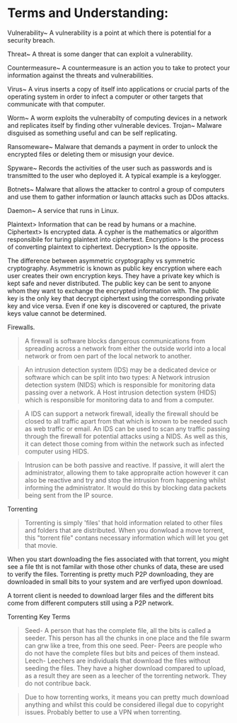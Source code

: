 # Terms and Understanding:
Vulnerability~ 
	A vulnerability is a point at which there is potential for a security breach.

Threat~ 
	A threat is some danger that can exploit a vulnerability.

Countermeasure~ 
	A countermeasure is an action you to take to protect your information against 	the threats and vulnerabilities.

Virus~ 
	A virus inserts a copy of itself into applications or crucial parts of the 	operating system in order to infect a computer or other targets that 	communicate with that computer.

Worm~ 
	A worm exploits the vulnerabilty of computing devices in a network and 	replicates itself by finding other vulnerable devices.
Trojan~ 
	Malware disguised as something useful and can be self replicating. 

Ransomeware~ 
	Malware that demands a payment in order to unlock the encrypted files or 	deleting them or misusign your device.

Spyware~ 
	Records the activities of the user such as passwords and is transmitted to the 	user who deployed it. A typical example is a keylogger.

Botnets~ 
	Malware that allows the attacker to control a group of computers and use them 	to gather information or launch attacks such as DDos attacks.

Daemon~
	A service that runs in Linux.

Plaintext> 
	Information that can be read by humans or a machine.
Ciphertext> 
	Is encrypted data.  A cypher is the mathematics or algorithm responsibile for turing plaintext 	into ciphertext.
Encryption> 
	Is the process of converting plaintext to ciphertext.
Decryption> 
	Is the opposite.

The difference between asymmetric cryptography vs symmetric cryptography.
Asymmetric is known as public key encryption where each user creates their own encryption keys. They have a private key which is kept safe and never distributed. The public key can be sent to anyone whom they want to exchange the encrypted information with.
The public key is the only key that decrypt ciphertext using the corresponding private key and vice versa. Even if one key is discovered or captured, the private keys value cannot be determined.





Firewalls.
> A firewall is software blocks dangerous communications from spreading across a network from either the outside world into a local network or from oen part of the local network to another.

> An intrusion detection system (IDS) may be a dedicated device or software which can be split into two types:
> A Network intrusion detection system (NIDS) which is responsible for monitoring data passing over a network.
> A Host intrusion detection system (HIDS) which is responsible for monitoring data to and from a computer.

> A IDS can support a network firewall, ideally the firewall should be closed to all traffic apart from that which is known to be needed such as web traffic or email. An IDS can be used to scan any traffic passing through the firewall for potential attacks using a NIDS. As well as this, it can detect those coming from within the network such as infected computer using HIDS.

> Intrusion can be both passive and reactive. If passive, it will alert the administrator, allowing them to take appropraite action however it can also be reactive and try and stop the intrusion from happening whilst informing the administrator. It would do this by blocking data packets being sent from the IP source. 

Torrenting
> Torrenting is simply 'files' that hold information related to other files and folders that are distributed. 
When you donwload a move torrent, this "torrent file" contans necessary information which will let you get that movie.

When you start downloading the fies associated with that torrent, you might see a file tht is not familar with those other chunks of data, these are used to verify the files. 
Torrenting is pretty much P2P downloading, they are downloaded in small bits to your system and are verfiyed upon download.

A torrent client is needed to download larger files and the different bits come from different computers still using a P2P network.

Torrenting Key Terms
> Seed- A person that has the complete file, all the bits is called a seeder. This person has all the chunks in one place and the file swarm can grw like a tree, from this one seed.
> Peer- Peers are people who do not have the complete files but bits and peices of them instead.
> Leech- Leechers are individuals that download the files without seeding the files. They have a higher download compared to upload, as a result they are seen as a leecher of the torrenting network. They do not contribue back.

> Due to how torrenting works, it means you can pretty much download anything and whilst this could be considered illegal due to copyright issues. Probably better to use a VPN when torrenting.
